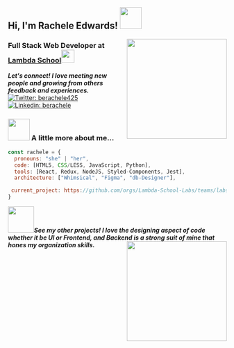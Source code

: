 <h2> Hi, I'm Rachele Edwards! <img src="https://media.giphy.com/media/jsrBIc0DFEdmCw9BBO/giphy.gif" width="50"></h2>
<img align='right' src="https://media.giphy.com/media/Z9WRoncIw8RYBLJ0FB/giphy.gif" width="230">
<h3>Full Stack Web Developer at <a href="http://lambdaschool.com/">Lambda School</a><img src="https://media.giphy.com/media/mGKQ9G0pbWVhj8qXpQ/giphy.gif" width="30">
<!-- </br>Developer Consultant at <a href="https://www.thoughtworks.com">ThoughtWorks</a><img src="https://media.giphy.com/media/WUlplcMpOCEmTGBtBW/giphy.gif" width="30">  -->
</h3>

<em><b>Let's connect! I love meeting new people and growing from others feedback and experiences.</b></em>
[![Twitter: berachele425](https://img.shields.io/twitter/follow/berachele425?style=social)](https://twitter.com/berachele425)
[![Linkedin: berachele](https://img.shields.io/badge/-thaianebraga-blue?style=flat-square&logo=Linkedin&logoColor=white&link=https://www.linkedin.com/in/berachele/)](https://www.linkedin.com/in/berachele/)

### <img src="https://media.giphy.com/media/hSuLg5v8cvmqfeNsug/giphy.gif" width="50"> A little more about me...  

```javascript
const rachele = {
  pronouns: "she" | "her",
  code: [HTML5, CSS/LESS, JavaScript, Python],
  tools: [React, Redux, NodeJS, Styled-Components, Jest],
  architecture: ["Whimsical", "Figma", "db-Designer"],

 current_project: https://github.com/orgs/Lambda-School-Labs/teams/labs26-citrics-teamb/repositories
}
```

<img src="https://media.giphy.com/media/KGBEI0mjQOsZ0KXbjc/giphy.gif" width="60"><em><b>See my other projects! I love the designing aspect of code whether it be UI or Frontend, and Backend is a strong suit of mine that hones my organization skills.</b><img align='right' src="https://media.giphy.com/media/H1B6lS3N4zZ0fHmmXO/giphy.gif" width="230"></em>
